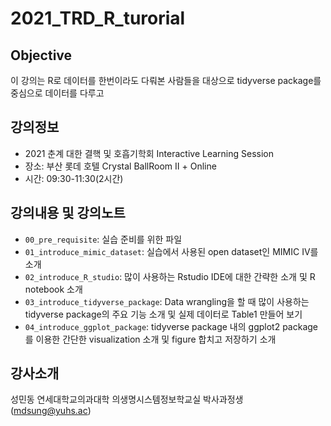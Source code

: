 # 2021_TRD_R_turorial

## Objective
이 강의는 R로 데이터를 한번이라도 다뤄본 사람들을 대상으로 
tidyverse package를 중심으로 데이터를 다루고

## 강의정보
* 2021 춘계 대한 결핵 및 호흡기학회 Interactive Learning Session
* 장소: 부산 롯데 호텔 Crystal BallRoom Ⅱ + Online
* 시간: 09:30-11:30(2시간) 

## 강의내용 및 강의노트
* `00_pre_requisite`: 실습 준비를 위한 파일
* `01_introduce_mimic_dataset`: 실습에서 사용된 open dataset인 MIMIC IV를 소개
* `02_introduce_R_studio`: 많이 사용하는 Rstudio IDE에 대한 간략한 소개 및 R notebook 소개
* `03_introduce_tidyverse_package`: Data wrangling을 할 때 많이 사용하는 tidyverse package의 주요 기능 소개 및 실제 데이터로 Table1 만들어 보기
* `04_introduce_ggplot_package`: tidyverse package 내의 ggplot2 package를 이용한 간단한 visualization 소개 및 figure 합치고 저장하기 소개

## 강사소개
성민동
연세대학교의과대학 의생명시스템정보학교실 박사과정생
(mdsung@yuhs.ac)